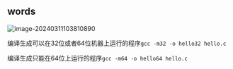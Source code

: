 ## words

![image-20240311103810890](./images/image-20240311103810890.png)

编译生成可以在32位或者64位机器上运行的程序`gcc -m32 -o hello32 hello.c`

编译生成只能在64位上运行的程序`gcc -m64 -o hello64 hello.c`